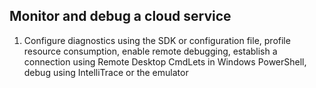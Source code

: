 ## Monitor and debug a cloud service

1. Configure diagnostics using the SDK or configuration file, profile resource consumption, enable remote debugging, establish a connection using Remote Desktop CmdLets in Windows PowerShell, debug using IntelliTrace or the emulator